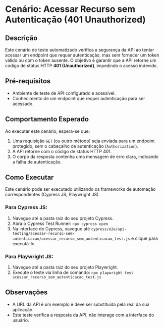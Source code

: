 # Cenário: Acessar Recurso sem Autenticação (401 Unauthorized)

## Descrição

Este cenário de teste automatizado verifica a segurança da API ao tentar acessar um endpoint que requer autenticação, mas sem fornecer um token válido ou com o token ausente. O objetivo é garantir que a API retorne um código de status HTTP **401 (Unauthorized)**, impedindo o acesso indevido.

## Pré-requisitos

* Ambiente de teste de API configurado e acessível.
* Conhecimento de um endpoint que requer autenticação para ser acessado.

## Comportamento Esperado

Ao executar este cenário, espera-se que:
1.  Uma requisição `GET` (ou outro método) seja enviada para um endpoint protegido, sem o cabeçalho de autenticação (`Authorization`).
2.  A API retorne com o código de status HTTP 401.
3.  O corpo da resposta contenha uma mensagem de erro clara, indicando a falha de autenticação.

## Como Executar

Este cenário pode ser executado utilizando os frameworks de automação correspondentes (Cypress JS, Playwright JS).

### Para Cypress JS:
1.  Navegue até a pasta raiz do seu projeto Cypress.
2.  Abra o Cypress Test Runner: `npx cypress open`
3.  Na interface do Cypress, navegue até `cypress/e2e/api-testing/acessar-recurso-sem-autenticacao/acessar_recurso_sem_autenticacao_test.js` e clique para executá-lo.

### Para Playwright JS:
1.  Navegue até a pasta raiz do seu projeto Playwright.
2.  Execute o teste via linha de comando: `npx playwright test acessar_recurso_sem_autenticacao_test.js`

## Observações

* A URL da API é um exemplo e deve ser substituída pela real da sua aplicação.
* Este teste verifica a resposta da API, não interage com a interface do usuário.